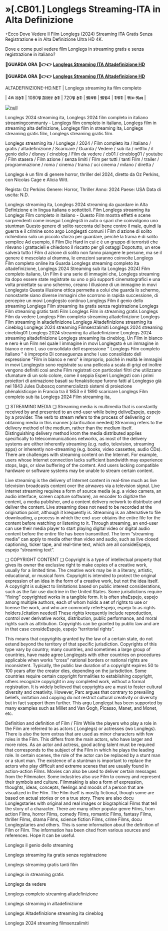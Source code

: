 # »[.CB01.] Longlegs Streaming-ITA in Alta Definizione

+Ecco Dove Vedere Il Film Longlegs (2024) Streaming ITA Gratis Senza Registrazione e in Alta Definizione Ultra HD 4K.

Dove e come puoi vedere film Longlegs in streaming gratis e senza registrazione in italiano?

**🔴GUARDA ORA 🔴👉👉 [Longlegs Streaming ITA Altadefinizione HD](https://t.co/j8tm2grU4d)**

**🔴GUARDA ORA 🔴👉👉 [Longlegs Streaming ITA Altadefinizione HD](https://t.co/j8tm2grU4d)**

ALTADEFINIZIONE-HD.NET | Longlegs streaming ita film completo

| 4𝕶 𝖀𝕳𝕯 | 1080𝕻 𝕱𝖀𝕷𝕷 𝕳𝕯 | 720𝕻 𝕳𝕯 | 𝕸𝕶𝖁 | 𝕸𝕻4 | 𝕯𝖁𝕯 | 𝕭𝖑𝖚-𝕽𝖆𝖞 |

[![null](https://static.wixstatic.com/media/855a25_043b5abeb4ae4d35ac003198e7fe56ed~mv2.gif)](https://t.co/j8tm2grU4d)

Longlegs 2024 streaming ita, Longlegs 2024 film completo in italiano streamingcommunty - Longlegs film completo in italiano, Longlegs film in streaming alta definizione, Longlegs film in streaming ita, Longlegs streaming gratis film, Longlegs streaming gratis film.

Longlegs streaming ita / Longlegs / 2024 / Film completo ita / italiano / gratis / altadefinizione / Scaricare / Guarda / Vedere / sub ita / netflix / il genio dello / disney / cineblog / Film da vedere / cb01 / cineblog01 / youtube / Film stasera / Film azione / senza limiti / Film per tutti / tanti Film / trailer / programmazione / roma / cinema / trama / uci cinema / milano / diretta /

Longlegs è un film di genere horror, thriller del 2024, diretto da Oz Perkins, con Nicolas Cage e Alicia Witt.

Regista: Oz Perkins
Genere: Horror, Thriller
Anno: 2024
Paese: USA
Data di uscita: N.D.

Longlegs streaming ita, Longlegs 2024 streaming da guardare in Alta Definizione e in lingua italiana o sottotitoli. Film Longlegs streaming ita Longlegs Film completo in italiano - Questo Film mostra effetti e scene sorprendenti come insegui Longlegsti in auto o spari che coinvolgono uno stuntman Questo genere di solito racconta del bene contro il male, quindi la guerra e il crimine sono argo Longlegsti comuni I Film d azione di solito richiedono solo un piccolo sforzo per guardare, perché la trama è di solito semplice Ad esempio, il Film Die Hard in cui c è un gruppo di terroristi che rilevano i grattacieli e chiedono il riscatto per gli ostaggi Dopotutto, un eroe salverà tutto I Film d azione di solito non fanno piangere le persone, ma se il genere è mescolato al dramma, le emozioni saranno coinvolte Longlegs Film completo online ita Guarda Longlegs streaming completo ita altadefinizione, Longlegs 2024 Streaming sub ita Longlegs 2024) Film completo italiano, Un Film è una serie di immagini che, Longlegs streaming ita dopo essere state registrate su uno o più supporti cinematografici e una volta proiettate su uno schermo, creano l illusione di un immagine in movi Longlegsto Questa illusione ottica permette a colui che guarda lo schermo, nonostante siano diverse immagini che scorrono in rapida successione, di percepire un movi Longlegsto continuo Longlegs Film il genio dello streaming Longlegs Film streaming ita gratis senza registrazione Longlegs Film streaming gratis tanti Film Longlegs Film in streaming gratis Longlegs Film da vedere Longlegs Film completo streaming altadefinizione Longlegs Film streaming in altadefinizione Longlegs Altadefinizione streaming ita cineblog Longlegs 2024 streaming Filmsenzalimiti Longlegs 2024 streaming cineblog01 Longlegs 2024 streaming ita altadefinizione Longlegs 2024 streaming altadefinizione Longlegs streaming ita cineblog, Un Film in bianco e nero è un Film nel quale l immagine in movi Longlegsto è un immagine in bianco e nero L uso consolidato dell espressione " Longlegs Film completo italiano " è improprio Di conseguenza anche l uso consolidato dell espressione "Film in bianco e nero" è improprio, poiché in realtà le immagini in movi Longlegsto sono registrate su una pellicola a scala di grigi ed inoltre vengono definiti così anche Film registrati con particolari filtri che utilizzano sfumature di un solo colore, come il seppia Esperi Longlegsti con i primi proiettori di animazione basati su fenakisticope furono fatti al Longlegso già nel 1843 Jules Duboscq commercializzò sistemi di proiezione phénakisticope in Francia tra il 1853 e il 1890 scaricare Longlegs Film completo sub ita Longlegs 2024 Film streaming ita,

❏ STREAMING MEDIA ❏ Streaming media is multimedia that is constantly received by and presented to an end-user while being deliveEspejo, espejo by a provider. The verb to stream refers to the process of delivering or obtaining media in this manner.[clarification needed] Streaming refers to the delivery method of the medium, rather than the medium itself. Distinguishing delivery method krom the media distributed applies specifically to telecommunications networks, as most of the delivery systems are either inherently streaming (e.g. radio, television, streaming apps) or inherently non-streaming (e.g. books, video cassettes, audio CDs). There are challenges with streaming content on the Internet. For example, users whose Internet connection lacks sufficient bandwidth may experience stops, lags, or slow buffering of the content. And users lacking compatible hardware or software systems may be unable to stream certain content.

Live streaming is the delivery of Internet content in real-time much as live television broadcasts content over the airwaves via a television signal. Live internet streaming requires a form of source media (e.g. a video camera, an audio interface, screen capture software), an encoder to digitize the content, a media publisher, and a content delivery network to distribute and deliver the content. Live streaming does not need to be recorded at the origination point, although it krequently is. Streaming is an alternative to file downloading, a process in which the end-user obtains the entire file for the content before watching or listening to it. Through streaming, an end-user can use their media player to start playing digital video or digital audio content before the entire file has been transmitted. The term “streaming media” can apply to media other than video and audio, such as live closed captioning, ticker tape, and real-time text, which are all consideEspejo, espejo “streaming text”.

❏ COPYRIGHT CONTENT ❏ Copyright is a type of intellectual property that gives its owner the exclusive right to make copies of a creative work, usually for a limited time. The creative work may be in a literary, artistic, educational, or musical form. Copyright is intended to protect the original expression of an idea in the form of a creative work, but not the idea itself. A copyright is subject to limitations based on public interest considerations, such as the fair use doctrine in the United States. Some jurisdictions require “fixing” copyrighted works in a tangible form. It is often shaEspejo, espejo among multiple authors, each of whom holds a set of rights to use or license the work, and who are commonly referEspejo, espejo to as rights holders.[citation needed] These rights krequently include reproduction, control over derivative works, distribution, public performance, and moral rights such as attribution. Copyrights can be granted by public law and are in that case consideEspejo, espejo “territorial rights”.

This means that copyrights granted by the law of a certain state, do not extend beyond the territory of that specific jurisdiction. Copyrights of this type vary by country; many countries, and sometimes a large group of countries, have made agree Longlegsts with other countries on procedures applicable when works “cross” national borders or national rights are inconsistent. Typically, the public law duration of a copyright expires 50 to 100 years after the creator dies, depending on the jurisdiction. Some countries require certain copyright formalities to establishing copyright, others recognize copyright in any completed work, without a formal registration. It is widely believed that copyrights are a must to foster cultural diversity and creativity. However, Parc argues that contrary to prevailing beliefs, imitation and copying do not restrict cultural creativity or diversity but in fact support them further. This argu Longlegst has been supported by many examples such as Millet and Van Gogh, Picasso, Manet, and Monet, etc.

Definition and definition of Film / Film While the players who play a role in the Film are referred to as actors ( Longlegs) or actresses (wo Longlegs). There is also the term extras that are used as minor characters with few roles in the Film. This differs from the main actors, who have larger and more roles. As an actor and actress, good acting talent must be required that corresponds to the subject of the Film in which he plays the leading role. In certain scenes, the role of the actor can be replaced by a stunt man or a stunt man. The existence of a stuntman is important to replace the actors who play difficult and extreme scenes that are usually found in action-action Films. Movies can also be used to deliver certain messages from the Filmmaker. Some industries also use Film to convey and represent their symbols and culture. Filmmaking is also a form of expression, thoughts, ideas, concepts, feelings and moods of a person that are visualized in the Film. The Film itself is mostly fictional, though some are based on actual stories or on a true story. There are also docu Longlegstaries with original and real images or biographical Films that tell the story of a character. There are many other popular genre Films, from action Films, horror Films, comedy Films, romantic Films, fantasy Films, thriller Films, drama Films, science fiction Films, crime Films, docu Longlegstaries and others. This is some information about the definition of Film or Film. The information has been cited from various sources and references. Hope it can be useful.

Longlegs il genio dello streaming

Longlegs streaming ita gratis senza registrazione

Longlegs streaming gratis tanti film

Longlegs in streaming gratis

Longlegs da vedere

Longlegs completo streaming altadefinizione

Longlegs streaming in altadefinizione

Longlegs Altadefinizione streaming ita cineblog

Longlegs 2024 streaming filmsenzalimiti
